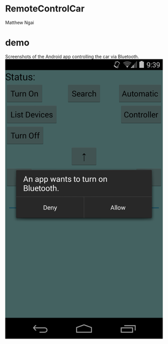 # RemoteControlCar
Matthew Ngai
# demo
Screenshots of the Android app controlling the car via Bluetooth.
![Alt text](/pictures/Screenshot_2014-09-05-21-39-53.png?)
